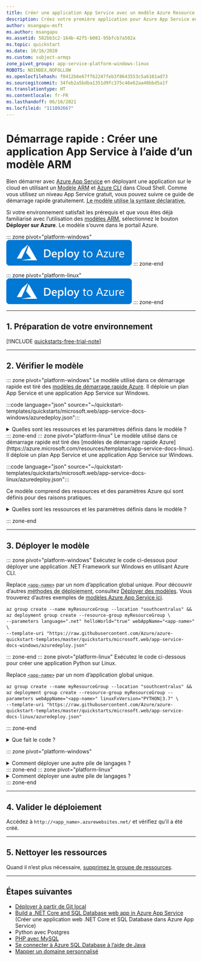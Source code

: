 ```yaml
---
title: Créer une application App Service avec un modèle Azure Resource Manager
description: Créez votre première application pour Azure App Service en quelques secondes en utilisant un modèle Azure Resource Manager (modèle ARM), qui constitue l’un des nombreux moyens d’effectuer un déploiement sur App Service.
author: msangapu-msft
ms.author: msangapu
ms.assetid: 582bb3c2-164b-42f5-b081-95bfcb7a502a
ms.topic: quickstart
ms.date: 10/16/2020
ms.custom: subject-armqs
zone_pivot_groups: app-service-platform-windows-linux
ROBOTS: NOINDEX,NOFOLLOW
ms.openlocfilehash: f0412b6e67ff62247feb3f8643553c5a6101ad73
ms.sourcegitcommit: 34feb2a5bdba1351d9fc375c46e62aa40bbd5a1f
ms.translationtype: HT
ms.contentlocale: fr-FR
ms.lasthandoff: 06/10/2021
ms.locfileid: "111892667"
---
```

# <a name="quickstart-create-app-service-app-using-an-arm-template"></a>Démarrage rapide : Créer une application App Service à l’aide d’un modèle ARM

Bien démarrer avec [Azure App Service](overview.md) en déployant une application sur le cloud en utilisant un <abbr title="Un fichier JSON qui définit de façon déclarative une ou plusieurs ressources Azure ainsi que les dépendances entre les ressources déployées. Le modèle peut être utilisé pour déployer les ressources de manière cohérente et répétée.">Modèle ARM</abbr> et [Azure CLI](/cli/azure/get-started-with-azure-cli) dans Cloud Shell. Comme vous utilisez un niveau App Service gratuit, vous pouvez suivre ce guide de démarrage rapide gratuitement. <abbr title="Dans la syntaxe déclarative, vous décrivez le déploiement souhaité sans écrire la séquence de commandes de programmation pour créer le déploiement.">Le modèle utilise la syntaxe déclarative.</abbr>

 Si votre environnement satisfait les prérequis et que vous êtes déjà familiarisé avec l’utilisation des [modèles ARM](../azure-resource-manager/templates/overview.md), sélectionnez le bouton **Déployer sur Azure**. Le modèle s’ouvre dans le portail Azure.

::: zone pivot="platform-windows"
[![Déployer sur Azure](../media/template-deployments/deploy-to-azure.svg)](https://portal.azure.com/#create/Microsoft.Template/uri/https%3A%2F%2Fraw.githubusercontent.com%2FAzure%2Fazure-quickstart-templates%2Fmaster%2Fquickstarts%2Fmicrosoft.web%2Fapp-service-docs-windows%2Fazuredeploy.json)
::: zone-end

::: zone pivot="platform-linux"
[![Déployer sur Azure](../media/template-deployments/deploy-to-azure.svg)](https://portal.azure.com/#create/Microsoft.Template/uri/https%3A%2F%2Fraw.githubusercontent.com%2FAzure%2Fazure-quickstart-templates%2Fmaster%2Fquickstarts%2Fmicrosoft.web%2Fapp-service-docs-linux%2Fazuredeploy.json)
::: zone-end

<hr/>

## <a name="1-prepare-your-environment"></a>1. Préparation de votre environnement

[!INCLUDE [quickstarts-free-trial-note](../../includes/quickstarts-free-trial-note.md)]

<hr/>

## <a name="2-review-the-template"></a>2. Vérifier le modèle

::: zone pivot="platform-windows"
Le modèle utilisé dans ce démarrage rapide est tiré des [modèles de démarrage rapide Azure](https://azure.microsoft.com/resources/templates/app-service-docs-windows). Il déploie un plan App Service et une application App Service sur Windows.

:::code language="json" source="~/quickstart-templates/quickstarts/microsoft.web/app-service-docs-windows/azuredeploy.json":::

<details>
<summary>Quelles sont les ressources et les paramètres définis dans le modèle ?</summary>

Deux ressources Azure sont définies dans le modèle :

* [**Microsoft.Web/serverfarms**](/azure/templates/microsoft.web/serverfarms) : créer un plan App Service.
* [**Microsoft.Web/sites**](/azure/templates/microsoft.web/sites) : créer une application App Service.

Le tableau suivant détaille les paramètres par défaut et leur description :

| Paramètres | Type    | Valeur par défaut                | Description |
|------------|---------|------------------------------|-------------|
| webAppName | string  | "webApp- **[`<uniqueString>`](../azure-resource-manager/templates/template-functions-string.md#uniquestring)** " | Nom de l’application |
| location   | string  | "[[resourceGroup().location](../azure-resource-manager/templates/template-functions-resource.md#resourcegroup)]" | Région de l’application |
| sku        | string  | "F1"                         | Taille de l’instance (F1 = niveau gratuit) |
| langage   | string  | ".net"                       | Pile du langage de programmation (.net, php, node, html) |
| helloWorld | boolean | False                        | True = déployer l’application « Hello World » |
| repoUrl    | string  | " "                          | Dépôt Git externe (facultatif) |

---

</details>
::: zone-end
::: zone pivot="platform-linux"
Le modèle utilisé dans ce démarrage rapide est tiré des [modèles de démarrage rapide Azure](https://azure.microsoft.com/resources/templates/app-service-docs-linux). Il déploie un plan App Service et une application App Service sur Windows.

:::code language="json" source="~/quickstart-templates/quickstarts/microsoft.web/app-service-docs-linux/azuredeploy.json":::

Ce modèle comprend des ressources et des paramètres Azure qui sont définis pour des raisons pratiques.

<details>
<summary>Quelles sont les ressources et les paramètres définis dans le modèle ?</summary>

Deux ressources Azure sont définies dans le modèle :

* [**Microsoft.Web/serverfarms**](/azure/templates/microsoft.web/serverfarms) : créer un plan App Service.
* [**Microsoft.Web/sites**](/azure/templates/microsoft.web/sites) : créer une application App Service.

Le tableau suivant détaille les paramètres par défaut et leur description :

| Paramètres | Type    | Valeur par défaut                | Description |
|------------|---------|------------------------------|-------------|
| webAppName | string  | "webApp- **[`<uniqueString>`](../azure-resource-manager/templates/template-functions-string.md#uniquestring)** " | Nom de l’application |
| location   | string  | "[[resourceGroup().location](../azure-resource-manager/templates/template-functions-resource.md#resourcegroup)]" | Région de l’application |
| sku        | string  | "F1"                         | Taille de l’instance (F1 = niveau gratuit) |
| linuxFxVersion   | string  | "DOTNETCORE&#124;3.0        | Pile du langage de programmation &#124; Version |
| repoUrl    | string  | " "                          | Dépôt Git externe (facultatif) |

---

</details>

::: zone-end

<hr/>

## <a name="3-deploy-the-template"></a>3. Déployer le modèle

::: zone pivot="platform-windows"
Exécutez le code ci-dessous pour déployer une application .NET Framework sur Windows en utilisant Azure CLI. 

Replace <abbr title="Les caractères valides sont `a-z`, `0-9` et `-`.">`<app-name>`</abbr> par un nom d’application global unique. Pour découvrir d’autres <abbr title="Vous pouvez également utiliser le portail Azure, Azure PowerShell ou l’API REST.">méthodes de déploiement</abbr>, consultez [Déployer des modèles](../azure-resource-manager/templates/deploy-powershell.md). Vous trouverez d’autres exemples de [modèles Azure App Service ici](https://azure.microsoft.com/resources/templates/?resourceType=Microsoft.Sites).

```azurecli-interactive
az group create --name myResourceGroup --location "southcentralus" &&
az deployment group create --resource-group myResourceGroup \
--parameters language=".net" helloWorld="true" webAppName="<app-name>" \
--template-uri "https://raw.githubusercontent.com/Azure/azure-quickstart-templates/master/quickstarts/microsoft.web/app-service-docs-windows/azuredeploy.json"
```
::: zone-end
::: zone pivot="platform-linux"
Exécutez le code ci-dessous pour créer une application Python sur Linux. 

Replace <abbr title="Les caractères valides sont `a-z`, `0-9` et `-`.">`<app-name>`</abbr> par un nom d’application global unique.

```azurecli-interactive
az group create --name myResourceGroup --location "southcentralus" &&
az deployment group create --resource-group myResourceGroup --parameters webAppName="<app-name>" linuxFxVersion="PYTHON|3.7" \
--template-uri "https://raw.githubusercontent.com/Azure/azure-quickstart-templates/master/quickstarts/microsoft.web/app-service-docs-linux/azuredeploy.json"
```
::: zone-end

<details>
<summary>Que fait le code ?</summary>
<p>Les commandes effectuent les actions suivantes :</p>
<ul>
<li>Créer un <abbr title="Conteneur logique pour des ressources Azure associées que vous pouvez gérer en tant qu’unité.">resource group</abbr>.</li>
<li>Créer un <abbr title="Plan qui spécifie l’emplacement, la taille et les fonctionnalités de la batterie de serveurs web qui héberge votre application.">Plan App Service</abbr>.</li>
<li><a href="/cli/azure/webapp#az_webapp_create">Créez une <abbr title="Représentation de votre application web, qui contient le code de votre application, les noms d’hôte DNS, les certificats et les ressources associées.">application App Service</abbr></a> avec le nom spécifié.</li>
</ul>
</details>

::: zone pivot="platform-windows"
<details>
<summary>Comment déployer une autre pile de langages ?</summary>
Pour déployer une autre pile de langages, mettez à jour <abbr title="Ce modèle est compatible avec .NET Core, .NET Framework, PHP, Node.js et les applications HTML statiques.">paramètre de langage</abbr> avec les valeurs appropriées. Pour Java, consultez <a href="/azure/app-service/quickstart-java-uiex">Créer une application Java</a>.

| Paramètres | Type    | Valeur par défaut                | Description |
|------------|---------|------------------------------|-------------|
| langage   | string  | ".net"                       | Pile du langage de programmation (.net, php, node, html) |

---

</details>
::: zone-end
::: zone pivot="platform-linux"
<details>
<summary>Comment déployer une autre pile de langages ?</summary>
Pour déployer une autre pile de langage, mettez à jour `linuxFxVersion` avec les valeurs appropriées. Des exemples sont présentés ci-dessous. Pour afficher les versions actuelles, exécutez la commande suivante dans Cloud Shell : `az webapp config show --resource-group myResourceGroup --name <app-name> --query linuxFxVersion`

| Langage    | Exemple :                                               |
|-------------|------------------------------------------------------|
| **.NET**    | linuxFxVersion="DOTNETCORE&#124;3.0"                 |
| **PHP**     | linuxFxVersion="PHP&#124;7.4"                        |
| **Node.JS** | linuxFxVersion="NODE&#124;10.15"                     |
| **Java**    | linuxFxVersion="JAVA&#124;1.8 &#124;TOMCAT&#124;9.0" |
| **Python**  | linuxFxVersion="PYTHON&#124;3.7"                     |
| **Ruby**    | linuxFxVersion="RUBY&#124;2.6"                       |

---

</details>
::: zone-end

<hr/>

## <a name="4-validate-the-deployment"></a>4. Valider le déploiement

Accédez à `http://<app_name>.azurewebsites.net/` et vérifiez qu’il a été créé.

<hr/>

## <a name="5-clean-up-resources"></a>5. Nettoyer les ressources

Quand il n’est plus nécessaire, [supprimez le groupe de ressources](../azure-resource-manager/management/delete-resource-group.md?tabs=azure-portal#delete-resource-group).

<hr/>

## <a name="next-steps"></a>Étapes suivantes

- [Déployer à partir de Git local](deploy-local-git.md)
- [Build a .NET Core and SQL Database web app in Azure App Service](tutorial-dotnetcore-sqldb-app.md) (Créer une application web .NET Core et SQL Database dans Azure App Service)
- Python avec Postgres
- [PHP avec MySQL](tutorial-php-mysql-app.md)
- [Se connecter à Azure SQL Database à l’aide de Java](../azure-sql/database/connect-query-java.md?toc=%2fazure%2fjava%2ftoc.json)
- [Mapper un domaine personnalisé](app-service-web-tutorial-custom-domain-uiex.md)
